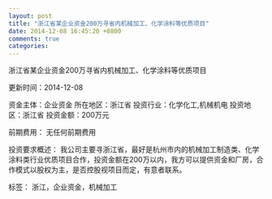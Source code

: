 ```yaml
---
layout: post
title: "浙江省某企业资金200万寻省内机械加工、化学涂料等优质项目"
date: 2014-12-08 16:45:20 +0800
comments: true
categories: 
---
```

浙江省某企业资金200万寻省内机械加工、化学涂料等优质项目



更新时间：2014-12-08

资金主体：企业资金
所在地区：浙江省
投资行业：化学化工,机械机电
投资地区：浙江省
投资金额：200万元

前期费用：
无任何前期费用

投资要求概述：
我公司主要寻浙江省，最好是杭州市内的机械加工制造类、化学涂料类行业优质项目合作，投资金额在200万以内，我方可以提供资金和厂房，合作模式以股权为主，是否控股视项目而定，有意者联系。

标签：
浙江，企业资金，机械加工

